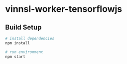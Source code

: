 # vinnsl-worker-tensorflowjs

## Build Setup

``` bash
# install dependencies
npm install

# run environment
npm start